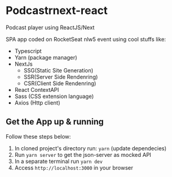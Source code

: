 # Podcastrnext-react
Podcast player using ReactJS/Next

SPA app coded on RocketSeat nlw5 event using cool stuffs like:
- Typescript
- Yarn (package manager)
- NextJs
  - SSG(Static Site Generation)
  - SSR(Server Side Rendenring)
  - CSR(Client Side Rendenring)
- React ContextAPI
- Sass (CSS extension language)
- Axios (Http client)

## Get the App up & running
Follow these steps below:
1. In cloned project's directory run: `yarn` (update dependecies)
2. Run `yarn server` to get the json-server as mocked API
3. In a separate terminal run `yarn dev` 
4. Access `http://localhost:3000` in your browser
